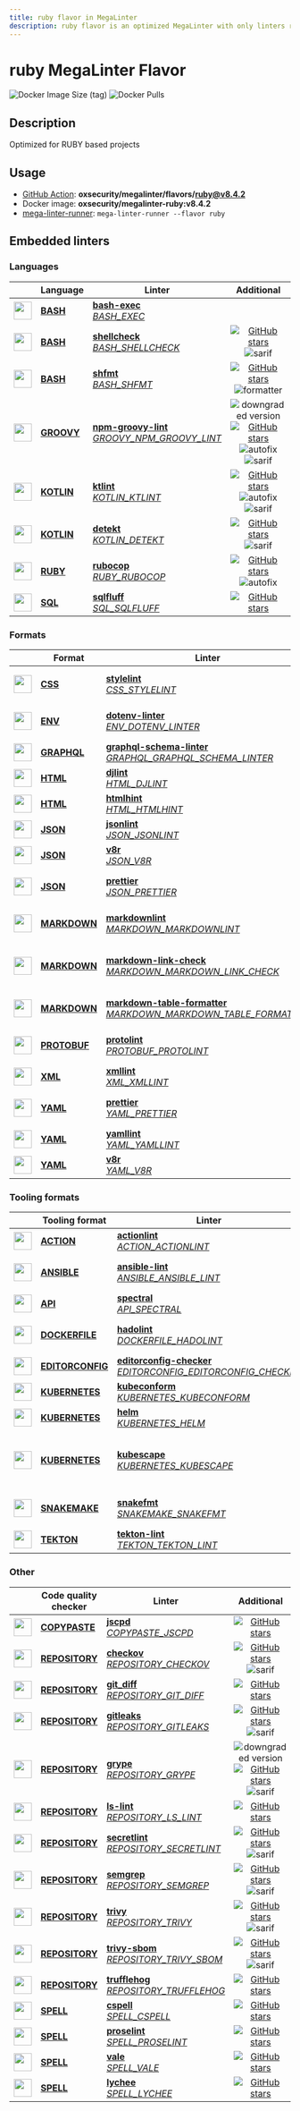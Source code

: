 ```yaml
---
title: ruby flavor in MegaLinter
description: ruby flavor is an optimized MegaLinter with only linters related to ruby projects
---
```

# ruby MegaLinter Flavor

![Docker Image Size (tag)](https://img.shields.io/docker/image-size/oxsecurity/megalinter-ruby/v8.4.2)
![Docker Pulls](https://img.shields.io/docker/pulls/oxsecurity/megalinter-ruby)

## Description

Optimized for RUBY based projects

## Usage

- [GitHub Action](https://megalinter.io/8.4.2/installation/#github-action): **oxsecurity/megalinter/flavors/ruby@v8.4.2**
- Docker image: **oxsecurity/megalinter-ruby:v8.4.2**
- [mega-linter-runner](https://megalinter.io/8.4.2/mega-linter-runner/): `mega-linter-runner --flavor ruby`

## Embedded linters

### Languages

|                                                                             <!-- -->                                                                             | Language                                                      | Linter                                                                                                                                                                                 |                                                                                                                                                            Additional                                                                                                                                                            |
|:----------------------------------------------------------------------------------------------------------------------------------------------------------------:|---------------------------------------------------------------|----------------------------------------------------------------------------------------------------------------------------------------------------------------------------------------|:--------------------------------------------------------------------------------------------------------------------------------------------------------------------------------------------------------------------------------------------------------------------------------------------------------------------------------:|
|  <img src="https://github.com/oxsecurity/megalinter/raw/main/docs/assets/icons/bash.ico" alt="" height="32px" class="megalinter-icon"></a> <!-- linter-icon -->  | [**BASH**](https://megalinter.io/8.4.2/descriptors/bash/)     | [**bash-exec**](https://megalinter.io/8.4.2/descriptors/bash_bash_exec/)<br/>[_BASH_EXEC_](https://megalinter.io/8.4.2/descriptors/bash_bash_exec/)                                    |                                                                                                                                                                                                                                                                                                                                  |
|  <img src="https://github.com/oxsecurity/megalinter/raw/main/docs/assets/icons/bash.ico" alt="" height="32px" class="megalinter-icon"></a> <!-- linter-icon -->  | [**BASH**](https://megalinter.io/8.4.2/descriptors/bash/)     | [**shellcheck**](https://megalinter.io/8.4.2/descriptors/bash_shellcheck/)<br/>[_BASH_SHELLCHECK_](https://megalinter.io/8.4.2/descriptors/bash_shellcheck/)                           |                                                                      [![GitHub stars](https://img.shields.io/github/stars/koalaman/shellcheck?cacheSeconds=3600)](https://github.com/koalaman/shellcheck) ![sarif](https://shields.io/badge/-SARIF-orange)                                                                       |
|  <img src="https://github.com/oxsecurity/megalinter/raw/main/docs/assets/icons/bash.ico" alt="" height="32px" class="megalinter-icon"></a> <!-- linter-icon -->  | [**BASH**](https://megalinter.io/8.4.2/descriptors/bash/)     | [**shfmt**](https://megalinter.io/8.4.2/descriptors/bash_shfmt/)<br/>[_BASH_SHFMT_](https://megalinter.io/8.4.2/descriptors/bash_shfmt/)                                               |                                                                               [![GitHub stars](https://img.shields.io/github/stars/mvdan/sh?cacheSeconds=3600)](https://github.com/mvdan/sh) ![formatter](https://shields.io/badge/-format-yellow)                                                                               |
| <img src="https://github.com/oxsecurity/megalinter/raw/main/docs/assets/icons/groovy.ico" alt="" height="32px" class="megalinter-icon"></a> <!-- linter-icon --> | [**GROOVY**](https://megalinter.io/8.4.2/descriptors/groovy/) | [**npm-groovy-lint**](https://megalinter.io/8.4.2/descriptors/groovy_npm_groovy_lint/)<br/>[_GROOVY_NPM_GROOVY_LINT_](https://megalinter.io/8.4.2/descriptors/groovy_npm_groovy_lint/) | ![downgraded version](https://shields.io/badge/-downgraded%20version-orange) [![GitHub stars](https://img.shields.io/github/stars/nvuillam/npm-groovy-lint?cacheSeconds=3600)](https://github.com/nvuillam/npm-groovy-lint) ![autofix](https://shields.io/badge/-autofix-green) ![sarif](https://shields.io/badge/-SARIF-orange) |
| <img src="https://github.com/oxsecurity/megalinter/raw/main/docs/assets/icons/kotlin.ico" alt="" height="32px" class="megalinter-icon"></a> <!-- linter-icon --> | [**KOTLIN**](https://megalinter.io/8.4.2/descriptors/kotlin/) | [**ktlint**](https://megalinter.io/8.4.2/descriptors/kotlin_ktlint/)<br/>[_KOTLIN_KTLINT_](https://megalinter.io/8.4.2/descriptors/kotlin_ktlint/)                                     |                                               [![GitHub stars](https://img.shields.io/github/stars/pinterest/ktlint?cacheSeconds=3600)](https://github.com/pinterest/ktlint) ![autofix](https://shields.io/badge/-autofix-green) ![sarif](https://shields.io/badge/-SARIF-orange)                                                |
| <img src="https://github.com/oxsecurity/megalinter/raw/main/docs/assets/icons/kotlin.ico" alt="" height="32px" class="megalinter-icon"></a> <!-- linter-icon --> | [**KOTLIN**](https://megalinter.io/8.4.2/descriptors/kotlin/) | [**detekt**](https://megalinter.io/8.4.2/descriptors/kotlin_detekt/)<br/>[_KOTLIN_DETEKT_](https://megalinter.io/8.4.2/descriptors/kotlin_detekt/)                                     |                                                                            [![GitHub stars](https://img.shields.io/github/stars/detekt/detekt?cacheSeconds=3600)](https://github.com/detekt/detekt) ![sarif](https://shields.io/badge/-SARIF-orange)                                                                             |
|  <img src="https://github.com/oxsecurity/megalinter/raw/main/docs/assets/icons/ruby.ico" alt="" height="32px" class="megalinter-icon"></a> <!-- linter-icon -->  | [**RUBY**](https://megalinter.io/8.4.2/descriptors/ruby/)     | [**rubocop**](https://megalinter.io/8.4.2/descriptors/ruby_rubocop/)<br/>[_RUBY_RUBOCOP_](https://megalinter.io/8.4.2/descriptors/ruby_rubocop/)                                       |                                                                      [![GitHub stars](https://img.shields.io/github/stars/rubocop-hq/rubocop?cacheSeconds=3600)](https://github.com/rubocop-hq/rubocop) ![autofix](https://shields.io/badge/-autofix-green)                                                                      |
|  <img src="https://github.com/oxsecurity/megalinter/raw/main/docs/assets/icons/sql.ico" alt="" height="32px" class="megalinter-icon"></a> <!-- linter-icon -->   | [**SQL**](https://megalinter.io/8.4.2/descriptors/sql/)       | [**sqlfluff**](https://megalinter.io/8.4.2/descriptors/sql_sqlfluff/)<br/>[_SQL_SQLFLUFF_](https://megalinter.io/8.4.2/descriptors/sql_sqlfluff/)                                      |                                                                                                 [![GitHub stars](https://img.shields.io/github/stars/sqlfluff/sqlfluff?cacheSeconds=3600)](https://github.com/sqlfluff/sqlfluff)                                                                                                 |

### Formats

|                                                                              <!-- -->                                                                              | Format                                                            | Linter                                                                                                                                                                                                                           |                                                                                                          Additional                                                                                                           |
|:------------------------------------------------------------------------------------------------------------------------------------------------------------------:|-------------------------------------------------------------------|----------------------------------------------------------------------------------------------------------------------------------------------------------------------------------------------------------------------------------|:-----------------------------------------------------------------------------------------------------------------------------------------------------------------------------------------------------------------------------:|
|   <img src="https://github.com/oxsecurity/megalinter/raw/main/docs/assets/icons/css.ico" alt="" height="32px" class="megalinter-icon"></a> <!-- linter-icon -->    | [**CSS**](https://megalinter.io/8.4.2/descriptors/css/)           | [**stylelint**](https://megalinter.io/8.4.2/descriptors/css_stylelint/)<br/>[_CSS_STYLELINT_](https://megalinter.io/8.4.2/descriptors/css_stylelint/)                                                                            |                   [![GitHub stars](https://img.shields.io/github/stars/stylelint/stylelint?cacheSeconds=3600)](https://github.com/stylelint/stylelint) ![autofix](https://shields.io/badge/-autofix-green)                    |
|   <img src="https://github.com/oxsecurity/megalinter/raw/main/docs/assets/icons/env.ico" alt="" height="32px" class="megalinter-icon"></a> <!-- linter-icon -->    | [**ENV**](https://megalinter.io/8.4.2/descriptors/env/)           | [**dotenv-linter**](https://megalinter.io/8.4.2/descriptors/env_dotenv_linter/)<br/>[_ENV_DOTENV_LINTER_](https://megalinter.io/8.4.2/descriptors/env_dotenv_linter/)                                                            |           [![GitHub stars](https://img.shields.io/github/stars/dotenv-linter/dotenv-linter?cacheSeconds=3600)](https://github.com/dotenv-linter/dotenv-linter) ![autofix](https://shields.io/badge/-autofix-green)            |
| <img src="https://github.com/oxsecurity/megalinter/raw/main/docs/assets/icons/graphql.ico" alt="" height="32px" class="megalinter-icon"></a> <!-- linter-icon -->  | [**GRAPHQL**](https://megalinter.io/8.4.2/descriptors/graphql/)   | [**graphql-schema-linter**](https://megalinter.io/8.4.2/descriptors/graphql_graphql_schema_linter/)<br/>[_GRAPHQL_GRAPHQL_SCHEMA_LINTER_](https://megalinter.io/8.4.2/descriptors/graphql_graphql_schema_linter/)                |                                  [![GitHub stars](https://img.shields.io/github/stars/cjoudrey/graphql-schema-linter?cacheSeconds=3600)](https://github.com/cjoudrey/graphql-schema-linter)                                   |
|   <img src="https://github.com/oxsecurity/megalinter/raw/main/docs/assets/icons/html.ico" alt="" height="32px" class="megalinter-icon"></a> <!-- linter-icon -->   | [**HTML**](https://megalinter.io/8.4.2/descriptors/html/)         | [**djlint**](https://megalinter.io/8.4.2/descriptors/html_djlint/)<br/>[_HTML_DJLINT_](https://megalinter.io/8.4.2/descriptors/html_djlint/)                                                                                     |                                     [![GitHub stars](https://img.shields.io/github/stars/Riverside-Healthcare/djlint?cacheSeconds=3600)](https://github.com/Riverside-Healthcare/djlint)                                      |
|   <img src="https://github.com/oxsecurity/megalinter/raw/main/docs/assets/icons/html.ico" alt="" height="32px" class="megalinter-icon"></a> <!-- linter-icon -->   | [**HTML**](https://megalinter.io/8.4.2/descriptors/html/)         | [**htmlhint**](https://megalinter.io/8.4.2/descriptors/html_htmlhint/)<br/>[_HTML_HTMLHINT_](https://megalinter.io/8.4.2/descriptors/html_htmlhint/)                                                                             |                                               [![GitHub stars](https://img.shields.io/github/stars/htmlhint/HTMLHint?cacheSeconds=3600)](https://github.com/htmlhint/HTMLHint)                                                |
|   <img src="https://github.com/oxsecurity/megalinter/raw/main/docs/assets/icons/json.ico" alt="" height="32px" class="megalinter-icon"></a> <!-- linter-icon -->   | [**JSON**](https://megalinter.io/8.4.2/descriptors/json/)         | [**jsonlint**](https://megalinter.io/8.4.2/descriptors/json_jsonlint/)<br/>[_JSON_JSONLINT_](https://megalinter.io/8.4.2/descriptors/json_jsonlint/)                                                                             |                                                [![GitHub stars](https://img.shields.io/github/stars/prantlf/jsonlint?cacheSeconds=3600)](https://github.com/prantlf/jsonlint)                                                 |
|   <img src="https://github.com/oxsecurity/megalinter/raw/main/docs/assets/icons/json.ico" alt="" height="32px" class="megalinter-icon"></a> <!-- linter-icon -->   | [**JSON**](https://megalinter.io/8.4.2/descriptors/json/)         | [**v8r**](https://megalinter.io/8.4.2/descriptors/json_v8r/)<br/>[_JSON_V8R_](https://megalinter.io/8.4.2/descriptors/json_v8r/)                                                                                                 |                                                    [![GitHub stars](https://img.shields.io/github/stars/chris48s/v8r?cacheSeconds=3600)](https://github.com/chris48s/v8r)                                                     |
|   <img src="https://github.com/oxsecurity/megalinter/raw/main/docs/assets/icons/json.ico" alt="" height="32px" class="megalinter-icon"></a> <!-- linter-icon -->   | [**JSON**](https://megalinter.io/8.4.2/descriptors/json/)         | [**prettier**](https://megalinter.io/8.4.2/descriptors/json_prettier/)<br/>[_JSON_PRETTIER_](https://megalinter.io/8.4.2/descriptors/json_prettier/)                                                                             |                    [![GitHub stars](https://img.shields.io/github/stars/prettier/prettier?cacheSeconds=3600)](https://github.com/prettier/prettier) ![formatter](https://shields.io/badge/-format-yellow)                     |
| <img src="https://github.com/oxsecurity/megalinter/raw/main/docs/assets/icons/markdown.ico" alt="" height="32px" class="megalinter-icon"></a> <!-- linter-icon --> | [**MARKDOWN**](https://megalinter.io/8.4.2/descriptors/markdown/) | [**markdownlint**](https://megalinter.io/8.4.2/descriptors/markdown_markdownlint/)<br/>[_MARKDOWN_MARKDOWNLINT_](https://megalinter.io/8.4.2/descriptors/markdown_markdownlint/)                                                 |              [![GitHub stars](https://img.shields.io/github/stars/DavidAnson/markdownlint?cacheSeconds=3600)](https://github.com/DavidAnson/markdownlint) ![formatter](https://shields.io/badge/-format-yellow)               |
| <img src="https://github.com/oxsecurity/megalinter/raw/main/docs/assets/icons/markdown.ico" alt="" height="32px" class="megalinter-icon"></a> <!-- linter-icon --> | [**MARKDOWN**](https://megalinter.io/8.4.2/descriptors/markdown/) | [**markdown-link-check**](https://megalinter.io/8.4.2/descriptors/markdown_markdown_link_check/)<br/>[_MARKDOWN_MARKDOWN_LINK_CHECK_](https://megalinter.io/8.4.2/descriptors/markdown_markdown_link_check/)                     | ![downgraded version](https://shields.io/badge/-downgraded%20version-orange) [![GitHub stars](https://img.shields.io/github/stars/tcort/markdown-link-check?cacheSeconds=3600)](https://github.com/tcort/markdown-link-check) |
| <img src="https://github.com/oxsecurity/megalinter/raw/main/docs/assets/icons/markdown.ico" alt="" height="32px" class="megalinter-icon"></a> <!-- linter-icon --> | [**MARKDOWN**](https://megalinter.io/8.4.2/descriptors/markdown/) | [**markdown-table-formatter**](https://megalinter.io/8.4.2/descriptors/markdown_markdown_table_formatter/)<br/>[_MARKDOWN_MARKDOWN_TABLE_FORMATTER_](https://megalinter.io/8.4.2/descriptors/markdown_markdown_table_formatter/) |    [![GitHub stars](https://img.shields.io/github/stars/nvuillam/markdown-table-formatter?cacheSeconds=3600)](https://github.com/nvuillam/markdown-table-formatter) ![formatter](https://shields.io/badge/-format-yellow)     |
| <img src="https://github.com/oxsecurity/megalinter/raw/main/docs/assets/icons/protobuf.ico" alt="" height="32px" class="megalinter-icon"></a> <!-- linter-icon --> | [**PROTOBUF**](https://megalinter.io/8.4.2/descriptors/protobuf/) | [**protolint**](https://megalinter.io/8.4.2/descriptors/protobuf_protolint/)<br/>[_PROTOBUF_PROTOLINT_](https://megalinter.io/8.4.2/descriptors/protobuf_protolint/)                                                             |                   [![GitHub stars](https://img.shields.io/github/stars/yoheimuta/protolint?cacheSeconds=3600)](https://github.com/yoheimuta/protolint) ![autofix](https://shields.io/badge/-autofix-green)                    |
|   <img src="https://github.com/oxsecurity/megalinter/raw/main/docs/assets/icons/xml.ico" alt="" height="32px" class="megalinter-icon"></a> <!-- linter-icon -->    | [**XML**](https://megalinter.io/8.4.2/descriptors/xml/)           | [**xmllint**](https://megalinter.io/8.4.2/descriptors/xml_xmllint/)<br/>[_XML_XMLLINT_](https://megalinter.io/8.4.2/descriptors/xml_xmllint/)                                                                                    |                                                                                      ![autofix](https://shields.io/badge/-autofix-green)                                                                                      |
|   <img src="https://github.com/oxsecurity/megalinter/raw/main/docs/assets/icons/yaml.ico" alt="" height="32px" class="megalinter-icon"></a> <!-- linter-icon -->   | [**YAML**](https://megalinter.io/8.4.2/descriptors/yaml/)         | [**prettier**](https://megalinter.io/8.4.2/descriptors/yaml_prettier/)<br/>[_YAML_PRETTIER_](https://megalinter.io/8.4.2/descriptors/yaml_prettier/)                                                                             |                    [![GitHub stars](https://img.shields.io/github/stars/prettier/prettier?cacheSeconds=3600)](https://github.com/prettier/prettier) ![formatter](https://shields.io/badge/-format-yellow)                     |
|   <img src="https://github.com/oxsecurity/megalinter/raw/main/docs/assets/icons/yaml.ico" alt="" height="32px" class="megalinter-icon"></a> <!-- linter-icon -->   | [**YAML**](https://megalinter.io/8.4.2/descriptors/yaml/)         | [**yamllint**](https://megalinter.io/8.4.2/descriptors/yaml_yamllint/)<br/>[_YAML_YAMLLINT_](https://megalinter.io/8.4.2/descriptors/yaml_yamllint/)                                                                             |                                            [![GitHub stars](https://img.shields.io/github/stars/adrienverge/yamllint?cacheSeconds=3600)](https://github.com/adrienverge/yamllint)                                             |
|   <img src="https://github.com/oxsecurity/megalinter/raw/main/docs/assets/icons/yaml.ico" alt="" height="32px" class="megalinter-icon"></a> <!-- linter-icon -->   | [**YAML**](https://megalinter.io/8.4.2/descriptors/yaml/)         | [**v8r**](https://megalinter.io/8.4.2/descriptors/yaml_v8r/)<br/>[_YAML_V8R_](https://megalinter.io/8.4.2/descriptors/yaml_v8r/)                                                                                                 |                                                    [![GitHub stars](https://img.shields.io/github/stars/chris48s/v8r?cacheSeconds=3600)](https://github.com/chris48s/v8r)                                                     |

### Tooling formats

|                                                                                <!-- -->                                                                                | Tooling format                                                            | Linter                                                                                                                                                                                                                       |                                                                                                                             Additional                                                                                                                             |
|:----------------------------------------------------------------------------------------------------------------------------------------------------------------------:|---------------------------------------------------------------------------|------------------------------------------------------------------------------------------------------------------------------------------------------------------------------------------------------------------------------|:------------------------------------------------------------------------------------------------------------------------------------------------------------------------------------------------------------------------------------------------------------------:|
|   <img src="https://github.com/oxsecurity/megalinter/raw/main/docs/assets/icons/default.ico" alt="" height="32px" class="megalinter-icon"></a> <!-- linter-icon -->    | [**ACTION**](https://megalinter.io/8.4.2/descriptors/action/)             | [**actionlint**](https://megalinter.io/8.4.2/descriptors/action_actionlint/)<br/>[_ACTION_ACTIONLINT_](https://megalinter.io/8.4.2/descriptors/action_actionlint/)                                                           |                                                                   [![GitHub stars](https://img.shields.io/github/stars/rhysd/actionlint?cacheSeconds=3600)](https://github.com/rhysd/actionlint)                                                                   |
|   <img src="https://github.com/oxsecurity/megalinter/raw/main/docs/assets/icons/ansible.ico" alt="" height="32px" class="megalinter-icon"></a> <!-- linter-icon -->    | [**ANSIBLE**](https://megalinter.io/8.4.2/descriptors/ansible/)           | [**ansible-lint**](https://megalinter.io/8.4.2/descriptors/ansible_ansible_lint/)<br/>[_ANSIBLE_ANSIBLE_LINT_](https://megalinter.io/8.4.2/descriptors/ansible_ansible_lint/)                                                |                                      [![GitHub stars](https://img.shields.io/github/stars/ansible/ansible-lint?cacheSeconds=3600)](https://github.com/ansible/ansible-lint) ![sarif](https://shields.io/badge/-SARIF-orange)                                       |
|   <img src="https://github.com/oxsecurity/megalinter/raw/main/docs/assets/icons/default.ico" alt="" height="32px" class="megalinter-icon"></a> <!-- linter-icon -->    | [**API**](https://megalinter.io/8.4.2/descriptors/api/)                   | [**spectral**](https://megalinter.io/8.4.2/descriptors/api_spectral/)<br/>[_API_SPECTRAL_](https://megalinter.io/8.4.2/descriptors/api_spectral/)                                                                            |                                                               [![GitHub stars](https://img.shields.io/github/stars/stoplightio/spectral?cacheSeconds=3600)](https://github.com/stoplightio/spectral)                                                               |
|  <img src="https://github.com/oxsecurity/megalinter/raw/main/docs/assets/icons/dockerfile.ico" alt="" height="32px" class="megalinter-icon"></a> <!-- linter-icon -->  | [**DOCKERFILE**](https://megalinter.io/8.4.2/descriptors/dockerfile/)     | [**hadolint**](https://megalinter.io/8.4.2/descriptors/dockerfile_hadolint/)<br/>[_DOCKERFILE_HADOLINT_](https://megalinter.io/8.4.2/descriptors/dockerfile_hadolint/)                                                       |                                         [![GitHub stars](https://img.shields.io/github/stars/hadolint/hadolint?cacheSeconds=3600)](https://github.com/hadolint/hadolint) ![sarif](https://shields.io/badge/-SARIF-orange)                                          |
| <img src="https://github.com/oxsecurity/megalinter/raw/main/docs/assets/icons/editorconfig.ico" alt="" height="32px" class="megalinter-icon"></a> <!-- linter-icon --> | [**EDITORCONFIG**](https://megalinter.io/8.4.2/descriptors/editorconfig/) | [**editorconfig-checker**](https://megalinter.io/8.4.2/descriptors/editorconfig_editorconfig_checker/)<br/>[_EDITORCONFIG_EDITORCONFIG_CHECKER_](https://megalinter.io/8.4.2/descriptors/editorconfig_editorconfig_checker/) |                                          [![GitHub stars](https://img.shields.io/github/stars/editorconfig-checker/editorconfig-checker?cacheSeconds=3600)](https://github.com/editorconfig-checker/editorconfig-checker)                                          |
|  <img src="https://github.com/oxsecurity/megalinter/raw/main/docs/assets/icons/kubernetes.ico" alt="" height="32px" class="megalinter-icon"></a> <!-- linter-icon -->  | [**KUBERNETES**](https://megalinter.io/8.4.2/descriptors/kubernetes/)     | [**kubeconform**](https://megalinter.io/8.4.2/descriptors/kubernetes_kubeconform/)<br/>[_KUBERNETES_KUBECONFORM_](https://megalinter.io/8.4.2/descriptors/kubernetes_kubeconform/)                                           |                                                                  [![GitHub stars](https://img.shields.io/github/stars/yannh/kubeconform?cacheSeconds=3600)](https://github.com/yannh/kubeconform)                                                                  |
|  <img src="https://github.com/oxsecurity/megalinter/raw/main/docs/assets/icons/kubernetes.ico" alt="" height="32px" class="megalinter-icon"></a> <!-- linter-icon -->  | [**KUBERNETES**](https://megalinter.io/8.4.2/descriptors/kubernetes/)     | [**helm**](https://megalinter.io/8.4.2/descriptors/kubernetes_helm/)<br/>[_KUBERNETES_HELM_](https://megalinter.io/8.4.2/descriptors/kubernetes_helm/)                                                                       |                                                                          [![GitHub stars](https://img.shields.io/github/stars/helm/helm?cacheSeconds=3600)](https://github.com/helm/helm)                                                                          |
|  <img src="https://github.com/oxsecurity/megalinter/raw/main/docs/assets/icons/kubernetes.ico" alt="" height="32px" class="megalinter-icon"></a> <!-- linter-icon -->  | [**KUBERNETES**](https://megalinter.io/8.4.2/descriptors/kubernetes/)     | [**kubescape**](https://megalinter.io/8.4.2/descriptors/kubernetes_kubescape/)<br/>[_KUBERNETES_KUBESCAPE_](https://megalinter.io/8.4.2/descriptors/kubernetes_kubescape/)                                                   | ![downgraded version](https://shields.io/badge/-downgraded%20version-orange) [![GitHub stars](https://img.shields.io/github/stars/kubescape/kubescape?cacheSeconds=3600)](https://github.com/kubescape/kubescape) ![sarif](https://shields.io/badge/-SARIF-orange) |
|  <img src="https://github.com/oxsecurity/megalinter/raw/main/docs/assets/icons/snakemake.ico" alt="" height="32px" class="megalinter-icon"></a> <!-- linter-icon -->   | [**SNAKEMAKE**](https://megalinter.io/8.4.2/descriptors/snakemake/)       | [**snakefmt**](https://megalinter.io/8.4.2/descriptors/snakemake_snakefmt/)<br/>[_SNAKEMAKE_SNAKEFMT_](https://megalinter.io/8.4.2/descriptors/snakemake_snakefmt/)                                                          |                                      [![GitHub stars](https://img.shields.io/github/stars/snakemake/snakefmt?cacheSeconds=3600)](https://github.com/snakemake/snakefmt) ![formatter](https://shields.io/badge/-format-yellow)                                      |
|    <img src="https://github.com/oxsecurity/megalinter/raw/main/docs/assets/icons/tekton.ico" alt="" height="32px" class="megalinter-icon"></a> <!-- linter-icon -->    | [**TEKTON**](https://megalinter.io/8.4.2/descriptors/tekton/)             | [**tekton-lint**](https://megalinter.io/8.4.2/descriptors/tekton_tekton_lint/)<br/>[_TEKTON_TEKTON_LINT_](https://megalinter.io/8.4.2/descriptors/tekton_tekton_lint/)                                                       |                                                                    [![GitHub stars](https://img.shields.io/github/stars/IBM/tekton-lint?cacheSeconds=3600)](https://github.com/IBM/tekton-lint)                                                                    |

### Other

|                                                                              <!-- -->                                                                               | Code quality checker                                                  | Linter                                                                                                                                                                         |                                                                                                                       Additional                                                                                                                       |
|:-------------------------------------------------------------------------------------------------------------------------------------------------------------------:|-----------------------------------------------------------------------|--------------------------------------------------------------------------------------------------------------------------------------------------------------------------------|:------------------------------------------------------------------------------------------------------------------------------------------------------------------------------------------------------------------------------------------------------:|
| <img src="https://github.com/oxsecurity/megalinter/raw/main/docs/assets/icons/copypaste.ico" alt="" height="32px" class="megalinter-icon"></a> <!-- linter-icon --> | [**COPYPASTE**](https://megalinter.io/8.4.2/descriptors/copypaste/)   | [**jscpd**](https://megalinter.io/8.4.2/descriptors/copypaste_jscpd/)<br/>[_COPYPASTE_JSCPD_](https://megalinter.io/8.4.2/descriptors/copypaste_jscpd/)                        |                                                             [![GitHub stars](https://img.shields.io/github/stars/kucherenko/jscpd?cacheSeconds=3600)](https://github.com/kucherenko/jscpd)                                                             |
|  <img src="https://github.com/oxsecurity/megalinter/raw/main/docs/assets/icons/default.ico" alt="" height="32px" class="megalinter-icon"></a> <!-- linter-icon -->  | [**REPOSITORY**](https://megalinter.io/8.4.2/descriptors/repository/) | [**checkov**](https://megalinter.io/8.4.2/descriptors/repository_checkov/)<br/>[_REPOSITORY_CHECKOV_](https://megalinter.io/8.4.2/descriptors/repository_checkov/)             |                                [![GitHub stars](https://img.shields.io/github/stars/bridgecrewio/checkov?cacheSeconds=3600)](https://github.com/bridgecrewio/checkov) ![sarif](https://shields.io/badge/-SARIF-orange)                                 |
|  <img src="https://github.com/oxsecurity/megalinter/raw/main/docs/assets/icons/default.ico" alt="" height="32px" class="megalinter-icon"></a> <!-- linter-icon -->  | [**REPOSITORY**](https://megalinter.io/8.4.2/descriptors/repository/) | [**git_diff**](https://megalinter.io/8.4.2/descriptors/repository_git_diff/)<br/>[_REPOSITORY_GIT_DIFF_](https://megalinter.io/8.4.2/descriptors/repository_git_diff/)         |                                                                      [![GitHub stars](https://img.shields.io/github/stars/git/git?cacheSeconds=3600)](https://github.com/git/git)                                                                      |
|  <img src="https://github.com/oxsecurity/megalinter/raw/main/docs/assets/icons/default.ico" alt="" height="32px" class="megalinter-icon"></a> <!-- linter-icon -->  | [**REPOSITORY**](https://megalinter.io/8.4.2/descriptors/repository/) | [**gitleaks**](https://megalinter.io/8.4.2/descriptors/repository_gitleaks/)<br/>[_REPOSITORY_GITLEAKS_](https://megalinter.io/8.4.2/descriptors/repository_gitleaks/)         |                                   [![GitHub stars](https://img.shields.io/github/stars/gitleaks/gitleaks?cacheSeconds=3600)](https://github.com/gitleaks/gitleaks) ![sarif](https://shields.io/badge/-SARIF-orange)                                    |
|  <img src="https://github.com/oxsecurity/megalinter/raw/main/docs/assets/icons/default.ico" alt="" height="32px" class="megalinter-icon"></a> <!-- linter-icon -->  | [**REPOSITORY**](https://megalinter.io/8.4.2/descriptors/repository/) | [**grype**](https://megalinter.io/8.4.2/descriptors/repository_grype/)<br/>[_REPOSITORY_GRYPE_](https://megalinter.io/8.4.2/descriptors/repository_grype/)                     | ![downgraded version](https://shields.io/badge/-downgraded%20version-orange) [![GitHub stars](https://img.shields.io/github/stars/anchore/grype?cacheSeconds=3600)](https://github.com/anchore/grype) ![sarif](https://shields.io/badge/-SARIF-orange) |
|  <img src="https://github.com/oxsecurity/megalinter/raw/main/docs/assets/icons/default.ico" alt="" height="32px" class="megalinter-icon"></a> <!-- linter-icon -->  | [**REPOSITORY**](https://megalinter.io/8.4.2/descriptors/repository/) | [**ls-lint**](https://megalinter.io/8.4.2/descriptors/repository_ls_lint/)<br/>[_REPOSITORY_LS_LINT_](https://megalinter.io/8.4.2/descriptors/repository_ls_lint/)             |                                                           [![GitHub stars](https://img.shields.io/github/stars/loeffel-io/ls-lint?cacheSeconds=3600)](https://github.com/loeffel-io/ls-lint)                                                           |
|  <img src="https://github.com/oxsecurity/megalinter/raw/main/docs/assets/icons/default.ico" alt="" height="32px" class="megalinter-icon"></a> <!-- linter-icon -->  | [**REPOSITORY**](https://megalinter.io/8.4.2/descriptors/repository/) | [**secretlint**](https://megalinter.io/8.4.2/descriptors/repository_secretlint/)<br/>[_REPOSITORY_SECRETLINT_](https://megalinter.io/8.4.2/descriptors/repository_secretlint/) |                               [![GitHub stars](https://img.shields.io/github/stars/secretlint/secretlint?cacheSeconds=3600)](https://github.com/secretlint/secretlint) ![sarif](https://shields.io/badge/-SARIF-orange)                                |
|  <img src="https://github.com/oxsecurity/megalinter/raw/main/docs/assets/icons/default.ico" alt="" height="32px" class="megalinter-icon"></a> <!-- linter-icon -->  | [**REPOSITORY**](https://megalinter.io/8.4.2/descriptors/repository/) | [**semgrep**](https://megalinter.io/8.4.2/descriptors/repository_semgrep/)<br/>[_REPOSITORY_SEMGREP_](https://megalinter.io/8.4.2/descriptors/repository_semgrep/)             |                                [![GitHub stars](https://img.shields.io/github/stars/returntocorp/semgrep?cacheSeconds=3600)](https://github.com/returntocorp/semgrep) ![sarif](https://shields.io/badge/-SARIF-orange)                                 |
|  <img src="https://github.com/oxsecurity/megalinter/raw/main/docs/assets/icons/default.ico" alt="" height="32px" class="megalinter-icon"></a> <!-- linter-icon -->  | [**REPOSITORY**](https://megalinter.io/8.4.2/descriptors/repository/) | [**trivy**](https://megalinter.io/8.4.2/descriptors/repository_trivy/)<br/>[_REPOSITORY_TRIVY_](https://megalinter.io/8.4.2/descriptors/repository_trivy/)                     |                                  [![GitHub stars](https://img.shields.io/github/stars/aquasecurity/trivy?cacheSeconds=3600)](https://github.com/aquasecurity/trivy) ![sarif](https://shields.io/badge/-SARIF-orange)                                   |
|  <img src="https://github.com/oxsecurity/megalinter/raw/main/docs/assets/icons/default.ico" alt="" height="32px" class="megalinter-icon"></a> <!-- linter-icon -->  | [**REPOSITORY**](https://megalinter.io/8.4.2/descriptors/repository/) | [**trivy-sbom**](https://megalinter.io/8.4.2/descriptors/repository_trivy_sbom/)<br/>[_REPOSITORY_TRIVY_SBOM_](https://megalinter.io/8.4.2/descriptors/repository_trivy_sbom/) |                                  [![GitHub stars](https://img.shields.io/github/stars/aquasecurity/trivy?cacheSeconds=3600)](https://github.com/aquasecurity/trivy) ![sarif](https://shields.io/badge/-SARIF-orange)                                   |
|  <img src="https://github.com/oxsecurity/megalinter/raw/main/docs/assets/icons/default.ico" alt="" height="32px" class="megalinter-icon"></a> <!-- linter-icon -->  | [**REPOSITORY**](https://megalinter.io/8.4.2/descriptors/repository/) | [**trufflehog**](https://megalinter.io/8.4.2/descriptors/repository_trufflehog/)<br/>[_REPOSITORY_TRUFFLEHOG_](https://megalinter.io/8.4.2/descriptors/repository_trufflehog/) |                                                   [![GitHub stars](https://img.shields.io/github/stars/trufflesecurity/trufflehog?cacheSeconds=3600)](https://github.com/trufflesecurity/trufflehog)                                                   |
|   <img src="https://github.com/oxsecurity/megalinter/raw/main/docs/assets/icons/spell.ico" alt="" height="32px" class="megalinter-icon"></a> <!-- linter-icon -->   | [**SPELL**](https://megalinter.io/8.4.2/descriptors/spell/)           | [**cspell**](https://megalinter.io/8.4.2/descriptors/spell_cspell/)<br/>[_SPELL_CSPELL_](https://megalinter.io/8.4.2/descriptors/spell_cspell/)                                |                                                    [![GitHub stars](https://img.shields.io/github/stars/streetsidesoftware/cspell?cacheSeconds=3600)](https://github.com/streetsidesoftware/cspell)                                                    |
|   <img src="https://github.com/oxsecurity/megalinter/raw/main/docs/assets/icons/spell.ico" alt="" height="32px" class="megalinter-icon"></a> <!-- linter-icon -->   | [**SPELL**](https://megalinter.io/8.4.2/descriptors/spell/)           | [**proselint**](https://megalinter.io/8.4.2/descriptors/spell_proselint/)<br/>[_SPELL_PROSELINT_](https://megalinter.io/8.4.2/descriptors/spell_proselint/)                    |                                                           [![GitHub stars](https://img.shields.io/github/stars/amperser/proselint?cacheSeconds=3600)](https://github.com/amperser/proselint)                                                           |
|   <img src="https://github.com/oxsecurity/megalinter/raw/main/docs/assets/icons/spell.ico" alt="" height="32px" class="megalinter-icon"></a> <!-- linter-icon -->   | [**SPELL**](https://megalinter.io/8.4.2/descriptors/spell/)           | [**vale**](https://megalinter.io/8.4.2/descriptors/spell_vale/)<br/>[_SPELL_VALE_](https://megalinter.io/8.4.2/descriptors/spell_vale/)                                        |                                                               [![GitHub stars](https://img.shields.io/github/stars/errata-ai/vale?cacheSeconds=3600)](https://github.com/errata-ai/vale)                                                               |
|   <img src="https://github.com/oxsecurity/megalinter/raw/main/docs/assets/icons/spell.ico" alt="" height="32px" class="megalinter-icon"></a> <!-- linter-icon -->   | [**SPELL**](https://megalinter.io/8.4.2/descriptors/spell/)           | [**lychee**](https://megalinter.io/8.4.2/descriptors/spell_lychee/)<br/>[_SPELL_LYCHEE_](https://megalinter.io/8.4.2/descriptors/spell_lychee/)                                |                                                           [![GitHub stars](https://img.shields.io/github/stars/lycheeverse/lychee?cacheSeconds=3600)](https://github.com/lycheeverse/lychee)                                                           |

